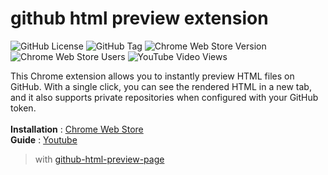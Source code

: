 # github html preview extension
![GitHub License](https://img.shields.io/github/license/dohyeon5626/github-html-preview-extension?style=flat&color=green) ![GitHub Tag](https://img.shields.io/github/v/tag/dohyeon5626/github-html-preview-extension?style=flat&color=green`) ![Chrome Web Store Version](https://img.shields.io/chrome-web-store/v/pmpjligbgooljdpakhophgddmcipglna?style=flat&color=blue&label=deploy%20version) ![Chrome Web Store Users](https://img.shields.io/chrome-web-store/users/pmpjligbgooljdpakhophgddmcipglna?style=flat&label=users&color=blue) ![YouTube Video Views](https://img.shields.io/youtube/views/1ILDesSpFls?style=flat&label=youtube%20views)

This Chrome extension allows you to instantly preview HTML files on GitHub. With a single click, you can see the rendered HTML in a new tab, and it also supports private repositories when configured with your GitHub token.<br/><br/>
**Installation** : [Chrome Web Store](https://chromewebstore.google.com/detail/github-html-preview/pmpjligbgooljdpakhophgddmcipglna)<br/>
**Guide** : [Youtube](https://www.youtube.com/watch?v=1ILDesSpFls)

> with [github-html-preview-page](https://github.com/dohyeon5626/github-html-preview-page)
